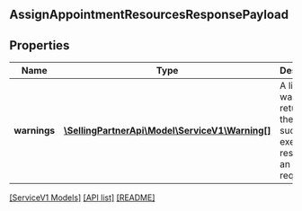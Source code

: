 ## AssignAppointmentResourcesResponsePayload

## Properties

Name | Type | Description | Notes
------------ | ------------- | ------------- | -------------
**warnings** | [**\SellingPartnerApi\Model\ServiceV1\Warning[]**](Warning.md) | A list of warnings returned in the sucessful execution response of an API request. | [optional]

[[ServiceV1 Models]](../) [[API list]](../../Api) [[README]](../../../README.md)

